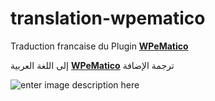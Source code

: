 # translation-wpematico

Traduction francaise du Plugin **[WPeMatico](https://wordpress.org/plugins/wpematico/)**

إلى اللغة العربية  **[WPeMatico](https://wordpress.org/plugins/wpematico/)**  ترجمة الإضافة 

![enter image description here](https://ps.w.org/wpematico/assets/banner-772x250.jpg?rev=1919507)
